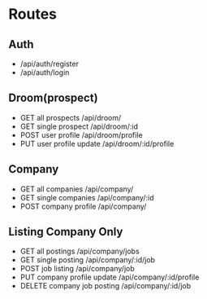 # Routes

## Auth

- /api/auth/register
- /api/auth/login

## Droom(prospect)

- GET all prospects /api/droom/
- GET single prospect /api/droom/:id
- POST user profile /api/droom/profile
- PUT user profile update /api/droom/:id/profile

## Company

- GET all companies /api/company/
- GET single companies /api/company/:id
- POST company profile /api/company/

## Listing **Company Only**

- GET all postings /api/company/jobs
- GET single posting /api/company/:id/job
- POST job listing /api/company/job
- PUT company profile update /api/company/:id/profile
- DELETE company job posting /api/company/:id/job
